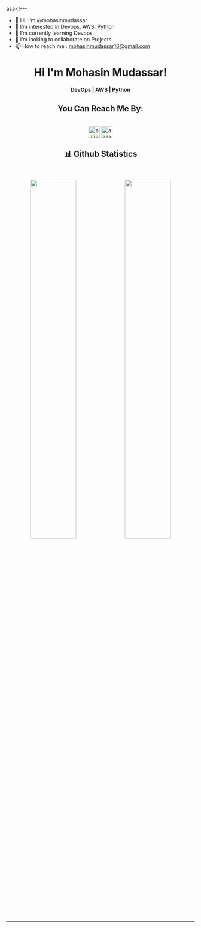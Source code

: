 asä<!---
- 👋 Hi, I’m @mohasinmudassar
- 👀 I’m interested in Devops, AWS, Python
- 🌱 I’m currently learning Devops
- 💞️ I’m looking to collaborate on Projects
- 📫 How to reach me : mohasinmudassar16@gmail.com
<!---
mohasinmudassar/mohasinmudassar is a ✨ special ✨ repository because its `README.md` (this file) appears on your GitHub profile.
You can click the Preview link to take a look at your changes.
--->
<div align="center">
<h1 align="center">Hi I'm Mohasin Mudassar!</h1>
<h4 align="center">DevOps | AWS | Python</h4>
</div



  <samp>
    <h2 align="center"> You Can Reach Me By:</h2>
    <p align="center">
      <br/>
      <a href="https://www.linkedin.com/in/mohasin-mudassar/"
       target="blank"><img align="center"
         src="https://img.shields.io/badge/linkedin-%231DA1F2.svg?style=for-the-badge&logo=linkedin&logoColor=white"
         alt="azzar" height="30"/></a>
        <a href="mailto:mohasinmudassar16@gmail.com" target="blank"><img align="center"
         src="https://img.shields.io/badge/Gmail-D14836?style=for-the-badge&logo=gmail&logoColor=white"
         alt="azzar" height="30"/></a>
    </p>
  </samp>
</div>
</div>

<div> 
 
  <div>
    <h2 align="center"> 📊 Github Statistics </h2>
      <br/>
        <p align="center">
          <a href="https://github.com/mohasinmudassar">
          <img width="49.5%" src="https://github-readme-stats.vercel.app/api?username=mohasinmudassar&count_private=true&show_icons=true&theme=gruvbox&hide_border=true" />
          <img width="49.5%" src="https://github-readme-streak-stats.herokuapp.com/?user=mohasinmudassar&count_private=true&theme=gruvbox&hide_border=true" />
          </a>
       </p>
     <br>
  </div>    
</div>

<!---
<div>
  <br/>
  <h2 align="center"> My Current Activity </h2>
<a><img alt="My Activity Graph" src="https://activity-graph.herokuapp.com/graph/?username=mohasinmudassar&bg_color=000&color=fff&line=00E676&point=fff&hide_border=true" /></a>
</div>-->


------
